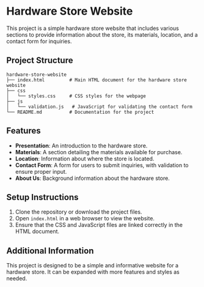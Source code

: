 # Hardware Store Website

This project is a simple hardware store website that includes various sections to provide information about the store, its materials, location, and a contact form for inquiries.

## Project Structure

```
hardware-store-website
├── index.html         # Main HTML document for the hardware store website
├── css
│   └── styles.css     # CSS styles for the webpage
├── js
│   └── validation.js   # JavaScript for validating the contact form
└── README.md          # Documentation for the project
```

## Features

- **Presentation**: An introduction to the hardware store.
- **Materials**: A section detailing the materials available for purchase.
- **Location**: Information about where the store is located.
- **Contact Form**: A form for users to submit inquiries, with validation to ensure proper input.
- **About Us**: Background information about the hardware store.

## Setup Instructions

1. Clone the repository or download the project files.
2. Open `index.html` in a web browser to view the website.
3. Ensure that the CSS and JavaScript files are linked correctly in the HTML document.

## Additional Information

This project is designed to be a simple and informative website for a hardware store. It can be expanded with more features and styles as needed.